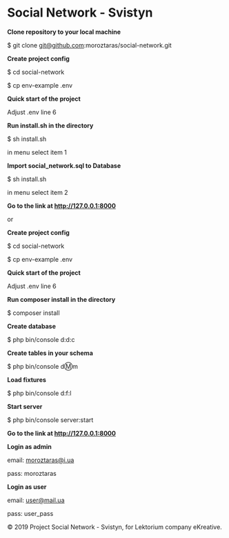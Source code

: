 # Social Network - Svistyn

**Clone repository to your local machine**

$ git clone git@github.com:moroztaras/social-network.git


**Create project config**

$ cd social-network

$ cp env-example .env


**Quick start of the project**

Adjust .env line 6


**Run install.sh in the directory**

$ sh install.sh

in menu select item 1


**Import social_network.sql to Database**

$ sh install.sh

in menu select item 2

**Go to the link at http://127.0.0.1:8000**

or

**Create project config**

$ cd social-network

$ cp env-example .env


**Quick start of the project**

Adjust .env line 6


**Run composer install in the directory**

$ composer install



**Create database**

$ php bin/console d:d:c


**Create tables in your schema**

$ php bin/console d:m:m


**Load fixtures**

$ php bin/console d:f:l


**Start server**

$ php bin/console server:start
 
  
**Go to the link at http://127.0.0.1:8000**


**Login as admin**

 email: moroztaras@i.ua
 
 pass: moroztaras
 

**Login as user**

 email: user@mail.ua
 
 pass: user_pass

© 2019 Project Social Network - Svistyn, for Lektorium company eKreative.
